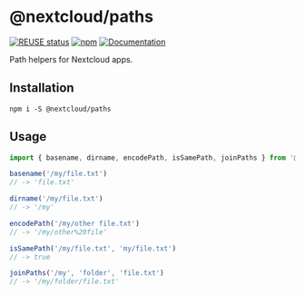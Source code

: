 <!--
  - SPDX-FileCopyrightText: 2019 Nextcloud GmbH and Nextcloud contributors
  - SPDX-License-Identifier: GPL-3.0-or-later
-->
# @nextcloud/paths

[![REUSE status](https://api.reuse.software/badge/github.com/nextcloud-libraries/nextcloud-paths)](https://api.reuse.software/info/github.com/nextcloud-libraries/nextcloud-paths)
[![npm](https://img.shields.io/npm/v/@nextcloud/paths.svg)](https://www.npmjs.com/package/@nextcloud/paths)
[![Documentation](https://img.shields.io/badge/Documentation-online-brightgreen)](https://nextcloud-libraries.github.io/nextcloud-paths/)

Path helpers for Nextcloud apps.

## Installation

```
npm i -S @nextcloud/paths
```

## Usage

```js
import { basename, dirname, encodePath, isSamePath, joinPaths } from '@nextcloud/paths'

basename('/my/file.txt')
// -> 'file.txt'

dirname('/my/file.txt')
// -> '/my'

encodePath('/my/other file.txt')
// -> '/my/other%20file'

isSamePath('/my/file.txt', 'my/file.txt')
// -> true

joinPaths('/my', 'folder', 'file.txt')
// -> '/my/folder/file.txt'
```

